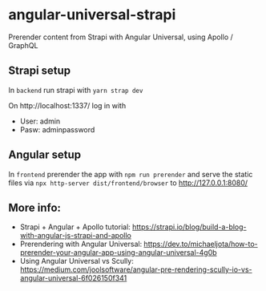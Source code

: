 # angular-universal-strapi
Prerender content from Strapi with Angular Universal, using Apollo / GraphQL

## Strapi setup
In `backend` run strapi with `yarn strap dev`

On http://localhost:1337/ log in with
- User: admin
- Pasw: adminpassword

## Angular setup
In `frontend` prerender the app with `npm run prerender` and serve the static files via `npx http-server dist/frontend/browser` to http://127.0.0.1:8080/


## More info:
- Strapi + Angular + Apollo tutorial: https://strapi.io/blog/build-a-blog-with-angular-js-strapi-and-apollo
- Prerendering with Angular Universal: https://dev.to/michaeljota/how-to-prerender-your-angular-app-using-angular-universal-4g0b
- Using Angular Universal vs Scully: https://medium.com/joolsoftware/angular-pre-rendering-scully-io-vs-angular-universal-6f026150f341
